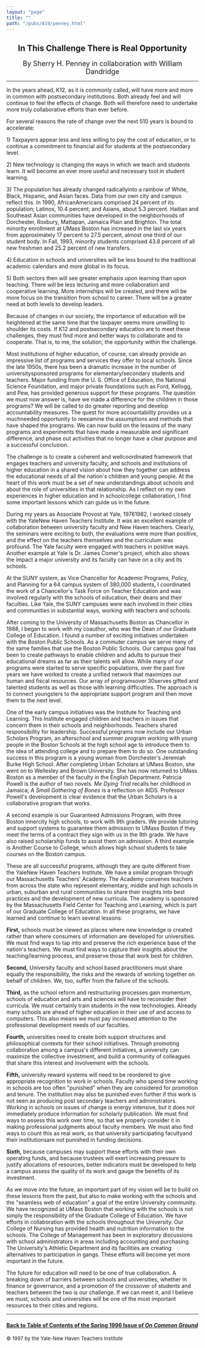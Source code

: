 ```yaml
---
layout: "page"
title: ""
path: "/pubs/A19/penney.html"
---
```

<main>
<center><h2>
In This Challenge There is Real Opportunity</h2>
<font size="+1">By Sherry H. Penney in collaboration with William
Dandridge</font>
</center><hr/>
In the years ahead, K­12, as it is commonly called, will have more
and more in common with post­secondary institutions. Both already
feel and will continue to feel the effects of change. Both will  therefore
need to undertake more truly collaborative efforts than  ever before.
<p>
For several reasons the rate of change over the next 5­10 years is
bound to accelerate:</p><p>
1) Taxpayers appear less and less willing to pay the cost of  education,
or to continue a commitment to financial aid for students  at the
post­secondary level.</p><p>
2) New technology is changing the ways in which we teach and  students
learn. It will become an ever more useful and necessary  tool in student
learning. </p><p>
3) The population has already changed radically­into a rainbow of
White, Black, Hispanic, and Asian faces. Data from our own city and
campus reflect this. In 1990, African­Americans comprised 24  percent
of its population; Latinos, 10.4 percent; and Asians, about 5.3  percent.
Haitian and Southeast Asian communities have developed in  the
neighborhoods of Dorchester, Roxbury, Mattapan, Jamaica Plain  and
Brighton. The total minority enrollment at UMass Boston has  increased in
the last six years from approximately 17 percent to 27.5  percent, almost
one third of our student body. In Fall, 1993, minority  students comprised
43.8 percent of all new freshmen and 25.2  percent of new transfers. </p><p>
4) Education in schools and universities will be less bound to the
traditional academic calendars and more global in its focus. </p><p>
5) Both sectors then will see greater emphasis upon learning than  upon
teaching. There will be less lecturing and more collaboration  and
cooperative learning. More internships will be created, and there  will be
more focus on the transition from school to career. There will  be a
greater need at both levels to develop leaders.
</p><p>
Because of changes in our society, the importance of education will  be
heightened at the same time that the taxpayer seems more  unwilling to
shoulder its costs. If K­12 and post­secondary education  are to
meet these challenges, they must find more and better ways to  collaborate
and to cooperate. That is, to me, the solution, the  opportunity within
the challenge.
</p><p>
Most institutions of higher education, of course, can already provide  an
impressive list of programs and services they offer to local  schools.
Since the late 1950s, there has been a dramatic increase in  the number of
university­sponsored programs for  elementary/secondary students and
teachers. Major funding from  the U. S. Office of Education, the National
Science Foundation, and  major private foundations such as Ford, Kellogg,
and Pew, has  provided generous support for these programs. The question
we  must now answer is, have we made a difference for the children in
those programs? We will be called to do greater reporting and  develop
accountability measures. The quest for more accountability  provides us a
much­needed opportunity to re­examine the  assumptions and
methods that have shaped the programs. We can  now build on the lessons of
the many programs and experiments that  have made a measurable and
significant difference, and phase out  activities that no longer have a
clear purpose and a successful  conclusion.
</p><p>
The challenge is to create a coherent and well­coordinated  framework
that engages teachers and university faculty, and schools  and
institutions of higher education in a shared vision about how  they
together can address the educational needs of all the nation's  children
and young people. At the heart of this work must be a set of  new
understandings about schools and about the role of universities  in that
relationship. As I reflect on my own experiences in higher  education and
in school­college collaboration, I find some important  lessons which
can guide us in the future.
</p><p>
During my years as Associate Provost at Yale, 1976­1982, I worked
closely with the Yale­New Haven Teachers Institute. It was an
excellent example of collaboration between university faculty and  New
Haven teachers. Clearly, the seminars were exciting to both, the
evaluations were more than positive, and the effect on the teachers
themselves and the curriculum was profound. The Yale faculty were  engaged
with teachers in positive ways. Another example at Yale is  Dr. James
Comer's project, which also shows the impact a major  university and its
faculty can have on a city and its schools.
</p><p>
At the SUNY system, as Vice Chancellor for Academic Programs,  Policy, and
Planning for a 64 campus system of 380,000 students, I  coordinated the
work of a Chancellor's Task Force on Teacher  Education and was involved
regularly with the schools of education,  their deans and their faculties.
Like Yale, the SUNY campuses were  each involved in their cities and
communities in substantial ways,  working with teachers and schools.
</p><p>
After coming to the University of Massachusetts Boston as Chancellor  in
1988, I began to work with my co­author, who was the Dean of  our
Graduate College of Education. I found a number of exciting  initiatives
undertaken with the Boston Public Schools. As a commuter  campus we serve
many of the same families that use the Boston  Public Schools. Our campus
goal has been to create pathways to  enable children and adults to pursue
their educational dreams as far  as their talents will allow. While many
of our programs were started  to serve specific populations, over the past
five years we have  worked to create a unified network that maximizes our
human and  fiscal resources. Our array of programs­over
30­serves gifted and  talented students as well as those with
learning difficulties. The  approach is to connect youngsters to the
appropriate support  program and then move them to the next level.
</p><p>
One of the early campus initiatives was the Institute for Teaching  and
Learning. This Institute engaged children and teachers in issues  that
concern them in their schools and neighborhoods. Teachers  shared
responsibility for leadership. Successful programs now  include our Urban
Scholars Program, an after­school and summer  program working with
young people in the Boston Schools at the high  school age to introduce
them to the idea of attending college and to  prepare them to do so.
One outstanding success in this program is a young woman from
Dorchester's Jeremiah Burke High School. After completing Urban  Scholars
at UMass Boston, she went on to Wellesley and Brown  University. She has
now returned to UMass Boston as a member of  the faculty in the English
Department. Patricia Powell is the author of  two novels. <i>Me Dying
Trial</i> recalls her childhood in Jamaica; <i>A Small  Gathering of
Bones</i> is a reflection on AIDS. Professor Powell's  development is
clear evidence that the Urban Scholars is a  collaborative program that
works.
</p><p>
A second example is our Guaranteed Admissions Program, with three  Boston
inner­city high schools, to work with 9th graders. We provide
tutoring and support systems to guarantee them admission to UMass  Boston
if they meet the terms of a contract they sign with us in the  9th grade.
We have also raised scholarship funds to assist them on  admission. A
third example is Another Course to College, which  allows high school
students to take courses on the Boston campus.
</p><p>
These are all successful programs, although they are quite different  from
the Yale­New Haven Teachers Institute. We have a similar  program
through our Massachusetts Teachers' Academy. The  Academy convenes
teachers from across the state who represent  elementary, middle and high
schools in urban, suburban and rural  communities to share their insights
into best practices and the  development of new curricula. The academy is
sponsored by the  Massachusetts Field Center for Teaching and Learning,
which is part  of our Graduate College of Education.
In all these programs, we have learned and continue to learn several
lessons:
</p><p>
<b>First,</b> schools must be viewed as places where new knowledge is
created rather than where consumers of information are developed  for
universities. We must find ways to tap into and preserve the rich
experience base of the nation's teachers. We must find ways to  capture
their insights about the teaching/learning process, and  preserve those
that work best for children.
</p><p>
<b>Second,</b> University faculty and school based practitioners must
share  equally the responsibility, the risks and the rewards of working
together on behalf of children. We, too, suffer from the failure of the
schools.
</p><p>
<b>Third,</b> as the school reform and restructuring processes gain
momentum, schools of education and arts and sciences will have to
reconsider their curricula. We must certainly train students in the  new
technologies. Already many schools are ahead of higher  education in their
use of and access to computers. This also means we  must pay increased
attention to the professional development needs  of our faculties.
</p><p>
<b>Fourth,</b> universities need to create both support structures and
philosophical contexts for their school initiatives. Through promoting
collaboration among a campus's different initiatives, a university can
maximize the collective investment, and build a community of  colleagues
that share this interest and involvement with the schools.
</p><p>
<b>Fifth,</b> university reward systems will need to be reordered to give
appropriate recognition to work in schools. Faculty who spend time
working in schools are too often "punished" when they are  considered for
promotion and tenure. The institution may also be  punished even further
if this work is not seen as producing post­ secondary teachers and
administrators. Working in schools on issues  of change is energy
intensive, but it does not immediately produce  information for scholarly
publication. We must find ways to assess  this work over time, so that we
properly consider it in making  professional judgments about faculty
members. We must also find  ways to count this as real work, so that
university participating  faculty­and their institutions­are not
punished in funding decisions.
</p><p>
<b>Sixth,</b> because campuses may support these efforts with their own
operating funds, and because trustees will exert increasing pressure  to
justify allocations of resources, better indicators must be  developed to
help a campus assess the quality of its work and gauge  the benefits of
its investment.
</p><p>
As we move into the future, an important part of my vision will be to
build on these lessons from the past, but also to make working with  the
schools and the "seamless web of education" a goal of the entire
University community. We have recognized at UMass Boston that  working
with the schools is not simply the responsibility of the  Graduate College
of Education. We have efforts in collaboration with  the schools
throughout the University. Our College of Nursing has  provided health and
nutrition information to the schools. The College  of Management has been
in exploratory discussions with school  administrators in areas including
accounting and purchasing. The  University's Athletic Department and its
facilities are creating  alternatives to participation in gangs. These
efforts will become yet  more important in the future.
</p><p>
The future for education will need to be one of true collaboration. A
breaking down of barriers between schools and universities, whether  in
finance or governance, and a promotion of the crossover of  students and
teachers between the two is our challenge. If we can  meet it, and I
believe we must, schools and universities will be one  of the most
important resources to their cities and regions.
</p><hr/>
<h4><a href=".\">Back to
Table of Contents of the Spring  1996 Issue of <i>On Common
Ground</i></a>
</h4>
<font size="-1">© 1997 by the Yale-New Haven Teachers Institute
</font></main>
